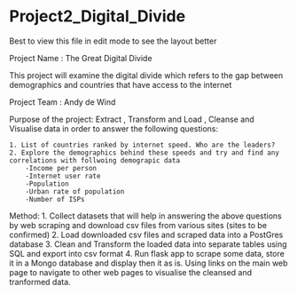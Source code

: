 # Project2_Digital_Divide

Best to view this file in edit mode to see the layout better

Project Name : The Great Digital Divide

This project will examine the digital divide which refers to the gap between demographics and countries that have access to the internet

Project Team :  Andy de Wind

Purpose of the project: Extract , Transform and Load , Cleanse and Visualise data in order to answer the following questions:

    1. List of countries ranked by internet speed. Who are the leaders?
    2. Explore the demographics behind these speeds and try and find any correlations with follwoing demograpic data
        -Income per person
        -Internet user rate
        -Population
        -Urban rate of population
        -Number of ISPs
    
Method:
      1. Collect datasets that will help in answering the above questions by web scraping and download csv files from various sites (sites to be confirmed)
      2. Load downloaded csv files and scraped data into a PostGres database
      3. Clean and Transform the loaded data into separate tables using SQL and export into csv format
      4. Run flask app to scrape some data, store it in a Mongo database and display then it as is. Using links on the main web page to navigate to other web pages
         to visualise the cleansed and tranformed data.


      
